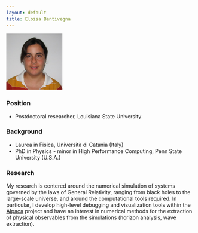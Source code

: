 ```yaml
---
layout: default
title: Eloisa Bentivegna
---
```

<img src="bentivegna-photo.png" alt="Photo of Eloisa Bentivegna" class="float-right" width="150" />

### Position

-   Postdoctoral researcher, Louisiana State University

### Background

-   Laurea in Fisica, Università di Catania (Italy)
-   PhD in Physics - minor in High Performance Computing, Penn State
    University (U.S.A.)

### Research

My research is centered around the numerical simulation of systems
governed by the laws of General Relativity, ranging from black holes to
the large-scale universe, and around the computational tools required.
In particular, I develop high-level debugging and visualization tools
within the [Alpaca](http://www.cactuscode.org/Development/alpaca)
project and have an interest in numerical methods for the extraction of
physical observables from the simulations (horizon analysis, wave
extraction).
